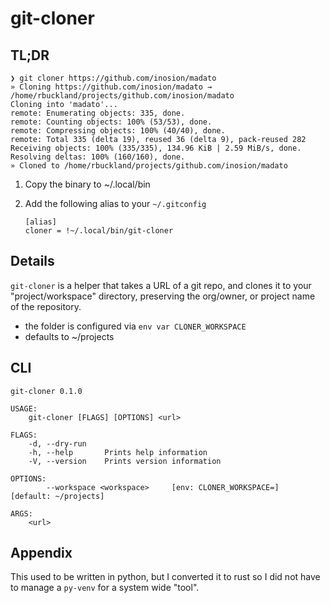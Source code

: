 # git-cloner

## TL;DR

```
❯ git cloner https://github.com/inosion/madato             
» Cloning https://github.com/inosion/madato → /home/rbuckland/projects/github.com/inosion/madato
Cloning into 'madato'...
remote: Enumerating objects: 335, done.
remote: Counting objects: 100% (53/53), done.
remote: Compressing objects: 100% (40/40), done.
remote: Total 335 (delta 19), reused 36 (delta 9), pack-reused 282
Receiving objects: 100% (335/335), 134.96 KiB | 2.59 MiB/s, done.
Resolving deltas: 100% (160/160), done.
» Cloned to /home/rbuckland/projects/github.com/inosion/madato
```

1. Copy the binary to ~/.local/bin
2. Add the following alias to your `~/.gitconfig`

    ```
    [alias]
    cloner = !~/.local/bin/git-cloner
    ```

## Details

`git-cloner` is a helper that takes a URL of a git repo, and clones it to your "project/workspace" directory, preserving the org/owner, or project name of the repository.

* the folder is configured via `env var CLONER_WORKSPACE`
* defaults to ~/projects

## CLI

```
git-cloner 0.1.0

USAGE:
    git-cloner [FLAGS] [OPTIONS] <url>

FLAGS:
    -d, --dry-run    
    -h, --help       Prints help information
    -V, --version    Prints version information

OPTIONS:
        --workspace <workspace>     [env: CLONER_WORKSPACE=]  [default: ~/projects]

ARGS:
    <url>
```

## Appendix

This used to be written in python, but I converted it to rust so I did not have to manage a `py-venv` for a system wide "tool".